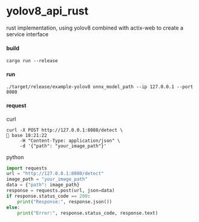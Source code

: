 # yolov8_api_rust

rust implementation, using yolov8 combined with actix-web to create a service interface

#### build

```shell
cargo run --release
```

#### run

```shell
./target/release/example-yolov8 onnx_model_path --ip 127.0.0.1 --port 8080
```

#### request

curl

```shell
curl -X POST http://127.0.0.1:8080/detect \                                                                              🐍 base 18:21:22
     -H "Content-Type: application/json" \
     -d '{"path": "your_image_path"}'
```

python

```python
import requests
url = "http://127.0.0.1:8080/detect"
image_path = "your_image_path"
data = {"path": image_path}
response = requests.post(url, json=data)
if response.status_code == 200:
    print("Response:", response.json())
else:
    print("Error:", response.status_code, response.text)
```

